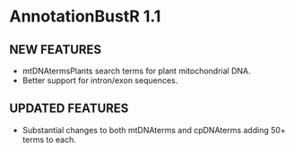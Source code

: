 AnnotationBustR 1.1
============

## NEW FEATURES

* mtDNAtermsPlants search terms for plant mitochondrial DNA.
* Better support for intron/exon sequences.

## UPDATED FEATURES

* Substantial changes to both mtDNAterms and cpDNAterms adding 50+ terms to each.
